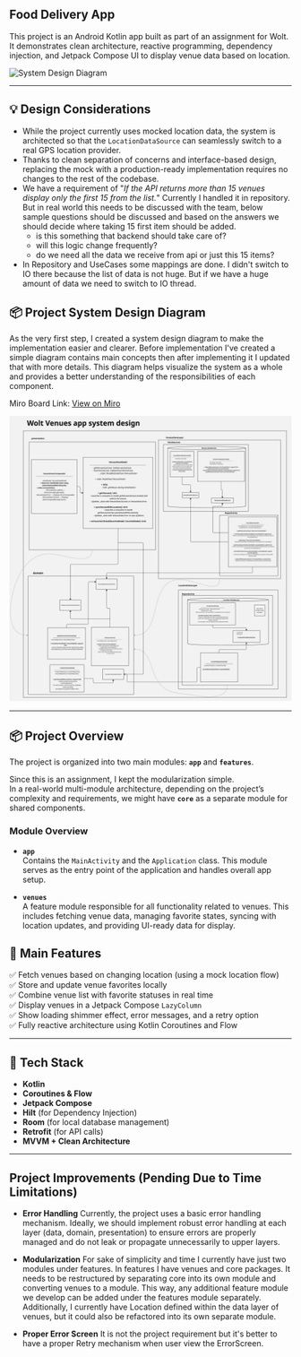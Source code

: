 ## Food Delivery App

This project is an Android Kotlin app built as part of an assignment for Wolt.
It demonstrates clean architecture, reactive programming, dependency injection, and Jetpack Compose UI to display venue data based on location.

<img src="images/screenshot.png" alt="System Design Diagram" width="300"/>

---
## 💡 Design Considerations

- While the project currently uses mocked location data, the system is architected so that the `LocationDataSource` can seamlessly switch to a real GPS location provider.
- Thanks to clean separation of concerns and interface-based design, replacing the mock with a production-ready implementation requires no changes to the rest of the codebase.
- We have a requirement of "*If the API returns more than 15 venues display only the first 15 from the list.*" Currently I handled it in repository. But in real world this needs to be discussed with the team, below sample questions should be discussed and based on the answers we should decide where taking 15 first item should be added.  
  - is this something that backend should take care of?
  - will this logic change frequently? 
  - do we need all the data we receive from api or just this 15 items?
- In Repository and UseCases some mappings are done. I didn't switch to IO there because the list of data is not huge. But if we have a huge amount of data we need to switch to IO thread. 

## 📦 Project System Design Diagram 
As the very first step, I created a system design diagram to make the implementation easier and clearer.
Before implementation I've created a simple diagram contains main concepts then after implementing it I updated that with more details.
This diagram helps visualize the system as a whole and provides a better understanding of the responsibilities of each component. 

Miro Board Link: [View on Miro](https://miro.com/app/board/uXjVI63e-IQ=/?share_link_id=154204231591)

<img src="images/diagram.jpg" alt="System Design Diagram" width="900"/>

---

## 📦 Project Overview
The project is organized into two main modules: **`app`** and **`features`**.

Since this is an assignment, I kept the modularization simple.  
In a real-world multi-module architecture, depending on the project’s complexity and requirements, we might have **`core`** as a separate module for shared components.

### Module Overview

- **`app`**  
  Contains the `MainActivity` and the `Application` class. This module serves as the entry point of the application and handles overall app setup.

- **`venues`**  
  A feature module responsible for all functionality related to venues. This includes fetching venue data, managing favorite states, syncing with location updates, and providing UI-ready data for display.

## 🚀 Main Features

✅ Fetch venues based on changing location (using a mock location flow)  
✅ Store and update venue favorites locally  
✅ Combine venue list with favorite statuses in real time  
✅ Display venues in a Jetpack Compose `LazyColumn`  
✅ Show loading shimmer effect, error messages, and a retry option  
✅ Fully reactive architecture using Kotlin Coroutines and Flow

---

## 🔧 Tech Stack

- **Kotlin**
- **Coroutines & Flow**
- **Jetpack Compose**
- **Hilt** (for Dependency Injection)
- **Room** (for local database management)
- **Retrofit** (for API calls)
- **MVVM + Clean Architecture**

-----

## Project Improvements (Pending Due to Time Limitations)
- **Error Handling**
Currently, the project uses a basic error handling mechanism. Ideally, we should implement robust error handling at each layer (data, domain, presentation) to ensure errors are properly managed and do not leak or propagate unnecessarily to upper layers.

- **Modularization**
For sake of simplicity and time I currently have just two modules under features. In features I have venues and core packages. It needs to be restructured by separating core into its own module and converting venues to a module. This way, any additional feature module we develop can be added under the features module separately.
Additionally, I currently have Location defined within the data layer of venues, but it could also be refactored into its own separate module.

- **Proper Error Screen**
It is not the project requirement but it's better to have a proper Retry mechanism when user view the ErrorScreen.



